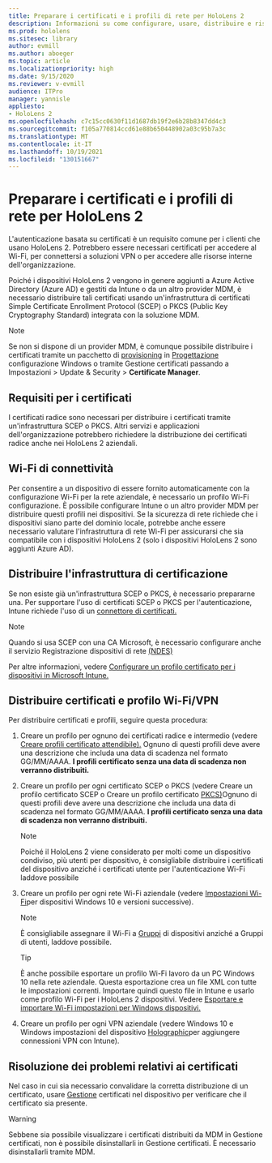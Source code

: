 ```yaml
---
title: Preparare i certificati e i profili di rete per HoloLens 2
description: Informazioni su come configurare, usare, distribuire e risolvere i problemi dei certificati per la rete HoloLens 2 dispositivi di realtà mista.
ms.prod: hololens
ms.sitesec: library
author: evmill
ms.author: aboeger
ms.topic: article
ms.localizationpriority: high
ms.date: 9/15/2020
ms.reviewer: v-evmill
audience: ITPro
manager: yannisle
appliesto:
- HoloLens 2
ms.openlocfilehash: c7c15cc0630f11d1687db19f2e6b28b8347dd4c3
ms.sourcegitcommit: f105a770814ccd61e88b650448902a03c95b7a3c
ms.translationtype: MT
ms.contentlocale: it-IT
ms.lasthandoff: 10/19/2021
ms.locfileid: "130151667"
---
```

# <a name="prepare-certificates-and-network-profiles-for-hololens-2"></a>Preparare i certificati e i profili di rete per HoloLens 2

L'autenticazione basata su certificati è un requisito comune per i clienti che usano HoloLens 2. Potrebbero essere necessari certificati per accedere al Wi-Fi, per connettersi a soluzioni VPN o per accedere alle risorse interne dell'organizzazione.

Poiché i dispositivi HoloLens 2 vengono in genere aggiunti a Azure Active Directory (Azure AD) e gestiti da Intune o da un altro provider MDM, è necessario distribuire tali certificati usando un'infrastruttura di certificati Simple Certificate Enrollment Protocol (SCEP) o PKCS (Public Key Cryptography Standard) integrata con la soluzione MDM. 

>[!NOTE]
> Se non si dispone di un provider MDM, è comunque possibile distribuire i [](certificate-manager.md) certificati tramite un pacchetto di [provisioning](hololens-provisioning.md#create-the-provisioning-package) in [Progettazione](https://www.microsoft.com/p/windows-configuration-designer/9nblggh4tx22?rtc=1&activetab=pivot:regionofsystemrequirementstab) configurazione Windows o tramite Gestione certificati passando a Impostazioni > Update & Security > **Certificate Manager**.

## <a name="certificate-requirements"></a>Requisiti per i certificati
I certificati radice sono necessari per distribuire i certificati tramite un'infrastruttura SCEP o PKCS. Altri servizi e applicazioni dell'organizzazione potrebbero richiedere la distribuzione dei certificati radice anche nei HoloLens 2 aziendali. 

## <a name="wi-fi-connectivity-requirements"></a>Wi-Fi di connettività
Per consentire a un dispositivo di essere fornito automaticamente con la configurazione Wi-Fi per la rete aziendale, è necessario un profilo Wi-Fi configurazione. È possibile configurare Intune o un altro provider MDM per distribuire questi profili nei dispositivi. Se la sicurezza di rete richiede che i dispositivi siano parte del dominio locale, potrebbe anche essere necessario valutare l'infrastruttura di rete Wi-Fi per assicurarsi che sia compatibile con i dispositivi HoloLens 2 (solo i dispositivi HoloLens 2 sono aggiunti Azure AD).

## <a name="deploy-certificate-infrastructure"></a>Distribuire l'infrastruttura di certificazione
Se non esiste già un'infrastruttura SCEP o PKCS, è necessario prepararne una. Per supportare l'uso di certificati SCEP o PKCS per l'autenticazione, Intune richiede l'uso di un [connettore di certificati.](/mem/intune/protect/certificate-connectors)

> [!NOTE]
> Quando si usa SCEP con una CA Microsoft, è necessario configurare anche il servizio Registrazione dispositivi di rete [(NDES)](/mem/intune/protect/certificates-scep-configure#set-up-ndes)

Per altre informazioni, vedere [Configurare un profilo certificato per i dispositivi in Microsoft Intune.](/intune/certificates-configure)

## <a name="deploy-certificates-and-wi-fivpn-profile"></a>Distribuire certificati e profilo Wi-Fi/VPN
Per distribuire certificati e profili, seguire questa procedura:
1.  Creare un profilo per ognuno dei certificati radice e intermedio (vedere [Creare profili certificato attendibile).](/intune/protect/certificates-configure#create-trusted-certificate-profiles) Ognuno di questi profili deve avere una descrizione che includa una data di scadenza nel formato GG/MM/AAAA. **I profili certificato senza una data di scadenza non verranno distribuiti.**
1.  Creare un profilo per ogni certificato SCEP o PKCS (vedere Creare un profilo certificato SCEP o Creare un profilo certificato [PKCS)](/intune/protect/certficates-pfx-configure#create-a-pkcs-certificate-profile)Ognuno di questi profili deve avere una descrizione che includa una data di scadenza nel formato GG/MM/AAAA. **I profili certificato senza una data di scadenza non verranno distribuiti.**

    > [!NOTE]
    > Poiché il HoloLens 2 viene considerato per molti come un dispositivo condiviso, più utenti per dispositivo, è consigliabile distribuire i certificati del dispositivo anziché i certificati utente per l'autenticazione Wi-Fi laddove possibile

3.  Creare un profilo per ogni rete Wi-Fi aziendale (vedere [Impostazioni Wi-Fi](/intune/wi-fi-settings-windows)per dispositivi Windows 10 e versioni successive). 
    > [!NOTE]
    > È consigliabile assegnare il Wi-Fi a [Gruppi](/mem/intune/configuration/device-profile-assign) di dispositivi anziché a Gruppi di utenti, laddove possibile. 

    > [!TIP]
    > È anche possibile esportare un profilo Wi-Fi lavoro da un PC Windows 10 nella rete aziendale. Questa esportazione crea un file XML con tutte le impostazioni correnti. Importare quindi questo file in Intune e usarlo come profilo Wi-Fi per i HoloLens 2 dispositivi. Vedere [Esportare e importare Wi-Fi impostazioni per Windows dispositivi.](/mem/intune/configuration/wi-fi-settings-import-windows-8-1)

4.  Creare un profilo per ogni VPN aziendale (vedere Windows 10 e Windows impostazioni del dispositivo [Holographic](/intune/vpn-settings-windows-10)per aggiungere connessioni VPN con Intune).

## <a name="troubleshooting-certificates"></a>Risoluzione dei problemi relativi ai certificati

Nel caso in cui sia necessario convalidare la corretta distribuzione di un certificato, usare [Gestione](certificate-manager.md) certificati nel dispositivo per verificare che il certificato sia presente.  

>[!WARNING]
> Sebbene sia possibile visualizzare i certificati distribuiti da MDM in Gestione certificati, non è possibile disinstallarli in Gestione certificati. È necessario disinstallarli tramite MDM.


